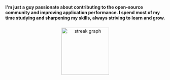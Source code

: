 <h4 align="left">I'm just a guy passionate about contributing to the open-source community and improving application performance. I spend most of my time studying and sharpening my skills, always striving to learn and grow.</h4>

###

<div align="center">
  <img src="https://streak-stats.demolab.com?user=jesusjsg&locale=en&mode=daily&theme=dracula&hide_border=false&border_radius=5&order=3" height="150" alt="streak graph"  />
</div>

###
